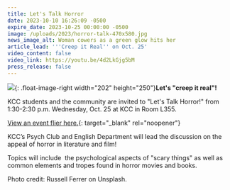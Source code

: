 ```yaml
---
title: Let's Talk Horror
date: 2023-10-10 16:26:09 -0500
expire_date: 2023-10-25 00:00:00 -0500
image: /uploads/2023/horror-talk-470x580.jpg
news_image_alt: Woman cowers as a green glow hits her
article_lead: '''Creep it Real'' on Oct. 25'
video_content: false
video_link: https://youtu.be/4d2LkGjg5bM
press_release: false
---
```

![](blob:https://app.cloudcannon.com/f30b2174-6d5f-4130-85d2-505652d2e039){: .float-image-right width="202" height="250"}**Let's "creep it real"!**

KCC students and the community are invited to "Let's Talk Horror!" from 1:30-2:30 p.m. Wednesday, Oct. 25 at KCC in Room L355.

[View an event flier here.](/uploads/2023/Lets-Talk-Horror-10-25-2023-flier.pdf){: target="_blank" rel="noopener"}

KCC’s Psych Club and English Department will lead the discussion on the appeal of horror in literature and film!

Topics will include&nbsp; the psychological aspects of "scary things" as well as common elements and tropes found in horror movies and books.





Photo credit: Russell Ferrer on Unsplash.